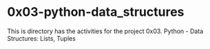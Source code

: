 # 0x03-python-data_structures
This is directory has the activities for the project 0x03. Python - Data Structures: Lists, Tuples
